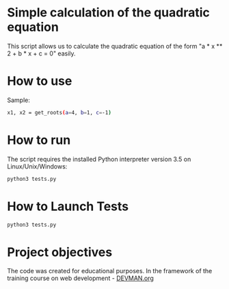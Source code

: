 # Simple calculation of the quadratic equation

This script allows us to calculate the quadratic equation  of the form "a * x ** 2 + b * x + c = 0" easily.

# How to use
Sample:
```bash
x1, x2 = get_roots(a=4, b=1, c=-1)
```

# How to run

The script requires the installed Python interpreter version 3.5
on Linux/Unix/Windows:

```bash
python3 tests.py 
```

# How to Launch Tests
```bash
python3 tests.py
```
# Project objectives

The code was created for educational purposes. In the framework of the training course on web development - [DEVMAN.org](https://devman.org)

